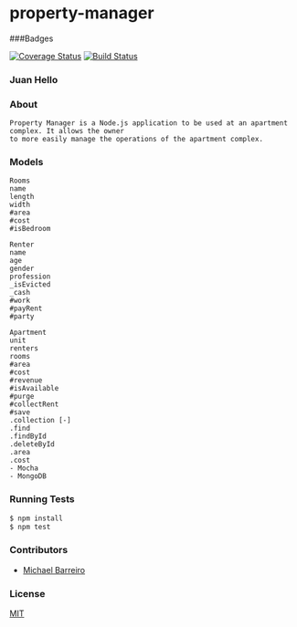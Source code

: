 property-manager
================

###Badges 

[![Coverage Status](https://img.shields.io/coveralls/MikeBBarreiro/property-manager.svg)](https://coveralls.io/r/MikeBBarreiro/property-manager?branch=master)
[![Build Status](https://travis-ci.org/MikeBBarreiro/property-manager.svg?branch=master)](https://travis-ci.org/MikeBBarreiro/property-manager)

### Juan Hello

### About
```
Property Manager is a Node.js application to be used at an apartment complex. It allows the owner 
to more easily manage the operations of the apartment complex.
```
### Models
```
Rooms
name
length
width
#area
#cost
#isBedroom
```

```
Renter
name
age
gender
profession
_isEvicted
_cash
#work
#payRent
#party
```

```
Apartment
unit
renters
rooms
#area
#cost
#revenue
#isAvailable
#purge
#collectRent
#save
.collection [-]
.find
.findById
.deleteById
.area
.cost
- Mocha
- MongoDB
```
### Running Tests
```bash
$ npm install
$ npm test
```

### Contributors
- [Michael Barreiro](https://www.linkedin.com/profile/view?id=221590218&trk=nav_responsive_tab_profile_pic)

### License
[MIT](LICENSE)
